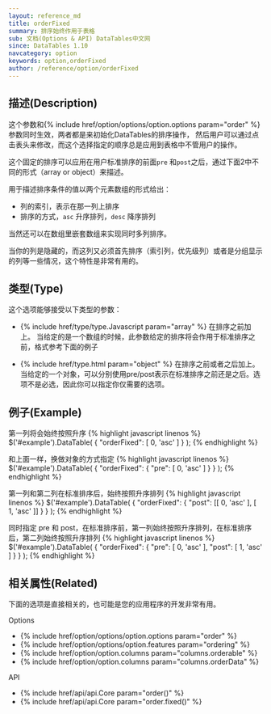 ```yaml
---
layout: reference_md
title: orderFixed
summary: 排序始终作用于表格
sub: 文档(Options & API) DataTables中文网
since: DataTables 1.10
navcategory: option
keywords: option,orderFixed
author: /reference/option/orderFixed
---
```


## 描述(Description)
这个参数和{% include href/option/options/option.options param="order" %}参数同时生效，两者都是来初始化DataTables的排序操作，
然后用户可以通过点击表头来修改，而这个选择指定的顺序总是应用到表格中不管用户的操作。

这个固定的排序可以应用在用户标准排序的前面`pre` 和`post`之后，通过下面2中不同的形式（array or object）来描述。

用于描述排序条件的值以两个元素数组的形式给出：

- 列的索引，表示在那一列上排序
- 排序的方式，`asc` 升序排列，`desc`  降序排列

当然还可以在数组里嵌套数组来实现同时多列排序。

当你的列是隐藏的，而这列又必须首先排序（索引列，优先级列）或者是分组显示的列等一些情况，这个特性是非常有用的。

## 类型(Type)
这个选项能够接受以下类型的参数：

- {% include href/type/type.Javascript param="array" %}
在排序之前加上。
当给定的是一个数组的时候，此参数给定的排序将会作用于标准排序之前，格式参考下面的例子

- {% include href/type.html param="object" %}
在排序之前或者之后加上。
当给定的一个对象，可以分别使用pre/post表示在标准排序之前还是之后。选项不是必选，因此你可以指定你仅需要的选项。
 
## 例子(Example)
第一列将会始终按照升序
{% highlight javascript linenos %}
$('#example').DataTable( {
    "orderFixed": [ 0, 'asc' ]
} );
{% endhighlight %}

和上面一样，换做对象的方式指定
{% highlight javascript linenos %}
$('#example').DataTable( {
    "orderFixed": {
        "pre": [ 0, 'asc' ]
    }
} );
{% endhighlight %}

第一列和第二列在标准排序后，始终按照升序排列
{% highlight javascript linenos %}
$('#example').DataTable( {
    "orderFixed": {
        "post": [[ 0, 'asc' ], [ 1, 'asc' ]]
    }
} );
{% endhighlight %}

同时指定 pre 和 post，在标准排序前，第一列始终按照升序排列，在标准排序后，第二列始终按照升序排列
{% highlight javascript linenos %}
$('#example').DataTable( {
    "orderFixed": {
        "pre": [ 0, 'asc' ],
        "post": [ 1, 'asc' ]
    }
} );
{% endhighlight %}

## 相关属性(Related)
下面的选项是直接相关的，也可能是您的应用程序的开发非常有用。

Options

- {% include href/option/options/option.options param="order" %}
- {% include href/option/options/option.features param="ordering" %}
- {% include href/option/option.columns param="columns.orderable" %}
- {% include href/option/option.columns param="columns.orderData" %}

API

- {% include href/api/api.Core param="order()" %}
- {% include href/api/api.Core param="order.fixed()" %}